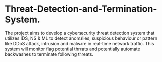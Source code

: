# Threat-Detection-and-Termination-System.
The project aims to develop a cybersecurity threat detection system that utilizes IDS, NS &amp; ML to detect anomalies, suspicious behaviour or pattern like DDoS attack, intrusion and malware in real-time network traffic. This system will monitor flag potential threats and potentially automate backwashes to terminate following threats.
